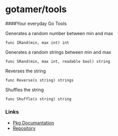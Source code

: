 gotamer/tools
=============

####Your everyday Go Tools


Generates a random number between min and max   

	func IRand(min, max int) int


Generates a random strings between min and max   

	func SRand(min, max int, readable bool) string


Reverses the string

	func Reverse(s string) strings


Shuffles the string

	func Shuffle(s string) string

### Links
 * [Pkg Documantation](http://go.pkgdoc.org/bitbucket.org/gotamer/tools "GoTamer Pkg Documentation")
 * [Repository](https://bitbucket.org/gotamer/tools "GoTamer Tools Repository")


